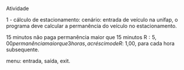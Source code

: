 Atividade

1 - cálculo de estacionamento:
	cenário: entrada de veículo na unifap, o programa deve calcular a permanência do veículo no estacionamento.

15 minutos não paga
permanência maior que 15 minutos R$: 5,00   
permanência maior que 3 horas, acréscimo de R$: 1,00, para cada hora subsequente.

menu: entrada, saída, exit.  

